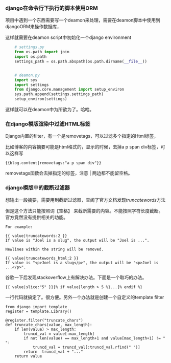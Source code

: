 ### django在命令行下执行的脚本使用ORM ###

项目中遇到一个东西需要写一个deamon来处理，需要在deamon脚本中使用到djangoORM来操作数据库，

这样就需要在deamon script中初始化一个django environment
	
```python
    # settings.py
    from os.path import join
    import os.path
    settings_path = os.path.abspath(os.path.dirname(__file__))


    # deamon.py
    import sys
    import settings
    from django.core.management import setup_environ
    sys.path.append(settings.settings_path)
    setup_environ(settings)
```

这样就可以在deamon中为所欲为了。哈哈。

	
### 在django模版渲染中过滤HTML标签 ###

Django内置的filter，有一个是removetags，可以过滤多个指定的Html标签，

比如博客的内容摘要可能是html格式的，显示的时候，去掉a p span div标签，可以这样写

	{{blog.content|removetags:"a p span div"}}

removetags函数会去掉指定的标签，注意 | 两边都不能留空格。


### django模版中的截断过滤器 ###

想输出一段摘要，需要用到截断过滤器，查阅了官方文档发现*truncatewords*方法

但是这个方法只能按照词【空格】 来截断需要的内容。不能按照字符长度截断。官方竟然没有提供相关的功能。

	For example:

	{{ value|truncatewords:2 }}
	If value is "Joel is a slug", the output will be "Joel is ...".

	Newlines within the string will be removed.
	
	{{ value|truncatewords_html:2 }}
	If value is "<p>Joel is a slug</p>", the output will be "<p>Joel is ...</p>".
	
谷歌一下后发现stackoverflow上有解决办法。下面是一个取巧的办法。

	{{ value|slice:"5" }}{% if value|length > 5 %}...{% endif %}
	
一行代码就搞定了。很方便。另外一个办法就是创建一个自定义的template filter

	from django import template
	register = template.Library()

	@register.filter("truncate_chars")
	def truncate_chars(value, max_length):
		if len(value) > max_length:
			truncd_val = value[:max_length]
			if not len(value) == max_length+1 and value[max_length+1] != " ":
				truncd_val = truncd_val[:truncd_val.rfind(" ")]
			return  truncd_val + "..."
		return value
		
